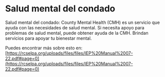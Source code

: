 # Salud mental del condado
Salud mental del condado: County Mental Health (CMH) es un servicio que ayuda con las necesidades de salud mental. Si necesita apoyo para problemas de salud mental, puede obtener ayuda de la CMH. Brindan servicios para apoyar tu bienestar mental.

Puedes encontrar más sobre esto en: [https://rcselpa.org/uploads/files/files/IEP%20Manual%2007-22.pdf#page=0](https://rcselpa.org/uploads/files/files/IEP%20Manual%2007-22.pdf#page=0)
